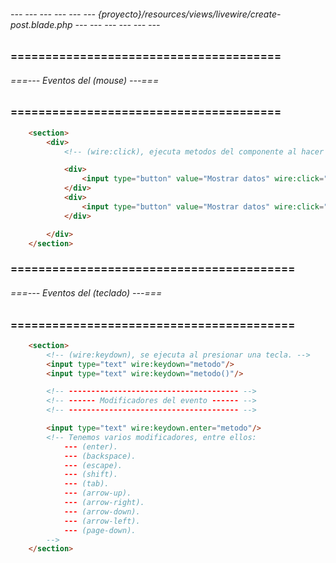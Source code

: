 
###### --- --- --- --- --- --- {proyecto}/resources/views/livewire/create-post.blade.php --- --- --- --- --- --- ######

### ======================================= ###
###### ===--- Eventos del (mouse) ---=== ######
### ======================================= ###

```html
	<section>
		<div>
			<!-- (wire:click), ejecuta metodos del componente al hacer click en un elemento. -->

			<div>
				<input type="button" value="Mostrar datos" wire:click="get_info()"/>
			</div>
			<div>
				<input type="button" value="Mostrar datos" wire:click="reiniciar_info()"/>
			</div>

		</div>
	</section>
```

### ========================================= ###
###### ===--- Eventos del (teclado) ---=== ######
### ========================================= ###

```html
	<section>
		<!-- (wire:keydown), se ejecuta al presionar una tecla. -->
		<input type="text" wire:keydown="metodo"/>
		<input type="text" wire:keydown="metodo()"/>

		<!-- -------------------------------------- -->
		<!-- ------ Modificadores del evento ------ -->
		<!-- -------------------------------------- -->

		<input type="text" wire:keydown.enter="metodo"/>
		<!-- Tenemos varios modificadores, entre ellos: 
			--- (enter).
			--- (backspace).
			--- (escape).
			--- (shift).
			--- (tab).
			--- (arrow-up).
			--- (arrow-right).
			--- (arrow-down).
			--- (arrow-left).
			--- (page-down).
		-->
	</section>
```